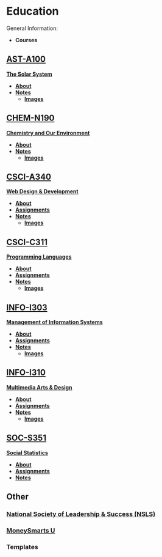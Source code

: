 # **Education**

General Information:

- **Courses**

## **[AST-A100](/a100)**
**[The Solar System]()**

- **[About](/a100/)**
- **[Notes](/a100/notes)**
  - **[Images](/a100/notes/images)**

## **[CHEM-N190](/n190)**
**[Chemistry and Our Environment](https://iu.instructure.com/courses/1792754)**

- **[About](/n190/)**
- **[Notes](/n190/notes)**
  - **[Images](/n190/notes/images)**

## **[CSCI-A340](/a340)**
**[Web Design & Development](https://iu.instructure.com/courses/1815301)**

- **[About](/a340/)**
- **[Assignments](/a340/assignments)**
- **[Notes](/a340/notes)**
  - **[Images](/a340/notes/images)**

## **[CSCI-C311](/c311)**
**[Programming Languages](https://iu.instructure.com/courses/1792645)**

- **[About](/c311/)**
- **[Assignments](/c311/assignments)**
- **[Notes](/c311/notes)**
  - **[Images](/c311/notes/images)**

## **[INFO-I303](/i303)**
**[Management of Information Systems](https://iu.instructure.com/courses/1792645)**

- **[About](/i303/)**
- **[Assignments](/i303/assignments)**
- **[Notes](/i303/notes)**
  - **[Images](/i303/notes/images)**

## **[INFO-I310](/i310)**
**[Multimedia Arts & Design](https://iu.instructure.com/courses/1847818)**

- **[About](/i310/)**
- **[Assignments](/i310/assignments)**
- **[Notes](/i310/notes)**
  - **[Images](/i310/notes/images)**


## **[SOC-S351](/s351)**
**[Social Statistics](https://iu.instructure.com/courses/1846514)**

- **[About](/s351/)**
- **[Assignments](/s351/assignments)**
- **[Notes](/s351/notes)**

## **Other**
### **[National Society of Leadership & Success (NSLS)](/nsls)**
### **[MoneySmarts U](/moneyU)**
### **Templates**


